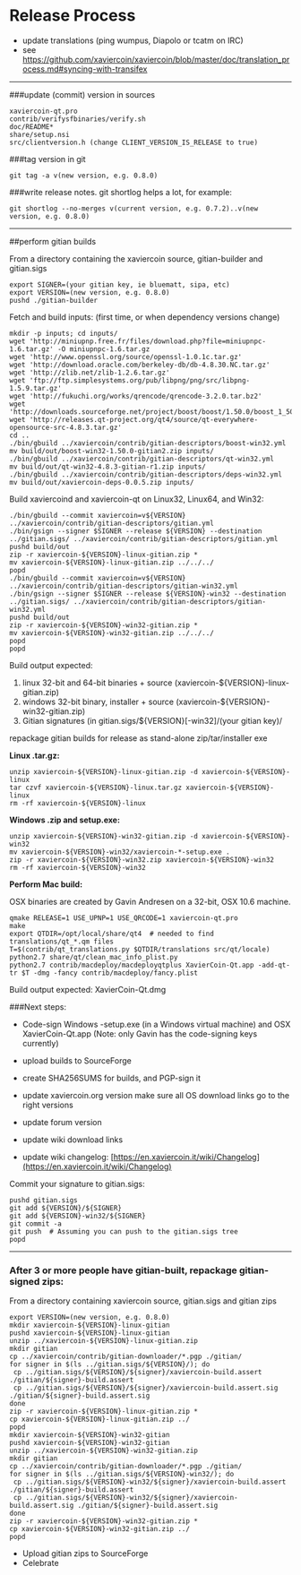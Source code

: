 Release Process
====================

* update translations (ping wumpus, Diapolo or tcatm on IRC)
* see https://github.com/xaviercoin/xaviercoin/blob/master/doc/translation_process.md#syncing-with-transifex

* * *

###update (commit) version in sources


	xaviercoin-qt.pro
	contrib/verifysfbinaries/verify.sh
	doc/README*
	share/setup.nsi
	src/clientversion.h (change CLIENT_VERSION_IS_RELEASE to true)

###tag version in git

	git tag -a v(new version, e.g. 0.8.0)

###write release notes. git shortlog helps a lot, for example:

	git shortlog --no-merges v(current version, e.g. 0.7.2)..v(new version, e.g. 0.8.0)

* * *

##perform gitian builds

 From a directory containing the xaviercoin source, gitian-builder and gitian.sigs
  
	export SIGNER=(your gitian key, ie bluematt, sipa, etc)
	export VERSION=(new version, e.g. 0.8.0)
	pushd ./gitian-builder

 Fetch and build inputs: (first time, or when dependency versions change)

	mkdir -p inputs; cd inputs/
	wget 'http://miniupnp.free.fr/files/download.php?file=miniupnpc-1.6.tar.gz' -O miniupnpc-1.6.tar.gz
	wget 'http://www.openssl.org/source/openssl-1.0.1c.tar.gz'
	wget 'http://download.oracle.com/berkeley-db/db-4.8.30.NC.tar.gz'
	wget 'http://zlib.net/zlib-1.2.6.tar.gz'
	wget 'ftp://ftp.simplesystems.org/pub/libpng/png/src/libpng-1.5.9.tar.gz'
	wget 'http://fukuchi.org/works/qrencode/qrencode-3.2.0.tar.bz2'
	wget 'http://downloads.sourceforge.net/project/boost/boost/1.50.0/boost_1_50_0.tar.bz2'
	wget 'http://releases.qt-project.org/qt4/source/qt-everywhere-opensource-src-4.8.3.tar.gz'
	cd ..
	./bin/gbuild ../xaviercoin/contrib/gitian-descriptors/boost-win32.yml
	mv build/out/boost-win32-1.50.0-gitian2.zip inputs/
	./bin/gbuild ../xaviercoin/contrib/gitian-descriptors/qt-win32.yml
	mv build/out/qt-win32-4.8.3-gitian-r1.zip inputs/
	./bin/gbuild ../xaviercoin/contrib/gitian-descriptors/deps-win32.yml
	mv build/out/xaviercoin-deps-0.0.5.zip inputs/

 Build xaviercoind and xaviercoin-qt on Linux32, Linux64, and Win32:
  
	./bin/gbuild --commit xaviercoin=v${VERSION} ../xaviercoin/contrib/gitian-descriptors/gitian.yml
	./bin/gsign --signer $SIGNER --release ${VERSION} --destination ../gitian.sigs/ ../xaviercoin/contrib/gitian-descriptors/gitian.yml
	pushd build/out
	zip -r xaviercoin-${VERSION}-linux-gitian.zip *
	mv xaviercoin-${VERSION}-linux-gitian.zip ../../../
	popd
	./bin/gbuild --commit xaviercoin=v${VERSION} ../xaviercoin/contrib/gitian-descriptors/gitian-win32.yml
	./bin/gsign --signer $SIGNER --release ${VERSION}-win32 --destination ../gitian.sigs/ ../xaviercoin/contrib/gitian-descriptors/gitian-win32.yml
	pushd build/out
	zip -r xaviercoin-${VERSION}-win32-gitian.zip *
	mv xaviercoin-${VERSION}-win32-gitian.zip ../../../
	popd
	popd

  Build output expected:

  1. linux 32-bit and 64-bit binaries + source (xaviercoin-${VERSION}-linux-gitian.zip)
  2. windows 32-bit binary, installer + source (xaviercoin-${VERSION}-win32-gitian.zip)
  3. Gitian signatures (in gitian.sigs/${VERSION}[-win32]/(your gitian key)/

repackage gitian builds for release as stand-alone zip/tar/installer exe

**Linux .tar.gz:**

	unzip xaviercoin-${VERSION}-linux-gitian.zip -d xaviercoin-${VERSION}-linux
	tar czvf xaviercoin-${VERSION}-linux.tar.gz xaviercoin-${VERSION}-linux
	rm -rf xaviercoin-${VERSION}-linux

**Windows .zip and setup.exe:**

	unzip xaviercoin-${VERSION}-win32-gitian.zip -d xaviercoin-${VERSION}-win32
	mv xaviercoin-${VERSION}-win32/xaviercoin-*-setup.exe .
	zip -r xaviercoin-${VERSION}-win32.zip xaviercoin-${VERSION}-win32
	rm -rf xaviercoin-${VERSION}-win32

**Perform Mac build:**

  OSX binaries are created by Gavin Andresen on a 32-bit, OSX 10.6 machine.

	qmake RELEASE=1 USE_UPNP=1 USE_QRCODE=1 xaviercoin-qt.pro
	make
	export QTDIR=/opt/local/share/qt4  # needed to find translations/qt_*.qm files
	T=$(contrib/qt_translations.py $QTDIR/translations src/qt/locale)
	python2.7 share/qt/clean_mac_info_plist.py
	python2.7 contrib/macdeploy/macdeployqtplus XavierCoin-Qt.app -add-qt-tr $T -dmg -fancy contrib/macdeploy/fancy.plist

 Build output expected: XavierCoin-Qt.dmg

###Next steps:

* Code-sign Windows -setup.exe (in a Windows virtual machine) and
  OSX XavierCoin-Qt.app (Note: only Gavin has the code-signing keys currently)

* upload builds to SourceForge

* create SHA256SUMS for builds, and PGP-sign it

* update xaviercoin.org version
  make sure all OS download links go to the right versions

* update forum version

* update wiki download links

* update wiki changelog: [https://en.xaviercoin.it/wiki/Changelog](https://en.xaviercoin.it/wiki/Changelog)

Commit your signature to gitian.sigs:

	pushd gitian.sigs
	git add ${VERSION}/${SIGNER}
	git add ${VERSION}-win32/${SIGNER}
	git commit -a
	git push  # Assuming you can push to the gitian.sigs tree
	popd

-------------------------------------------------------------------------

### After 3 or more people have gitian-built, repackage gitian-signed zips:

From a directory containing xaviercoin source, gitian.sigs and gitian zips

	export VERSION=(new version, e.g. 0.8.0)
	mkdir xaviercoin-${VERSION}-linux-gitian
	pushd xaviercoin-${VERSION}-linux-gitian
	unzip ../xaviercoin-${VERSION}-linux-gitian.zip
	mkdir gitian
	cp ../xaviercoin/contrib/gitian-downloader/*.pgp ./gitian/
	for signer in $(ls ../gitian.sigs/${VERSION}/); do
	 cp ../gitian.sigs/${VERSION}/${signer}/xaviercoin-build.assert ./gitian/${signer}-build.assert
	 cp ../gitian.sigs/${VERSION}/${signer}/xaviercoin-build.assert.sig ./gitian/${signer}-build.assert.sig
	done
	zip -r xaviercoin-${VERSION}-linux-gitian.zip *
	cp xaviercoin-${VERSION}-linux-gitian.zip ../
	popd
	mkdir xaviercoin-${VERSION}-win32-gitian
	pushd xaviercoin-${VERSION}-win32-gitian
	unzip ../xaviercoin-${VERSION}-win32-gitian.zip
	mkdir gitian
	cp ../xaviercoin/contrib/gitian-downloader/*.pgp ./gitian/
	for signer in $(ls ../gitian.sigs/${VERSION}-win32/); do
	 cp ../gitian.sigs/${VERSION}-win32/${signer}/xaviercoin-build.assert ./gitian/${signer}-build.assert
	 cp ../gitian.sigs/${VERSION}-win32/${signer}/xaviercoin-build.assert.sig ./gitian/${signer}-build.assert.sig
	done
	zip -r xaviercoin-${VERSION}-win32-gitian.zip *
	cp xaviercoin-${VERSION}-win32-gitian.zip ../
	popd

- Upload gitian zips to SourceForge
- Celebrate 
